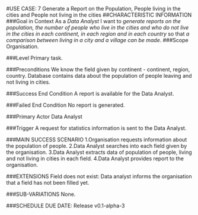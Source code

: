 #USE CASE: 7 Generate a Report on the Population, People living in the cities and People not living in the cities
##CHARACTERISTIC INFORMATION
###Goal in Context
As a *Data Analyst* I want to *generate reports on the population, the number of people who live in the cities and who do not live in the cities in each continent, in each region and in each country* so that *a comparison between living in a city and a village can be made*.
###Scope
Organisation.

###Level
Primary task.

###Preconditions
We know the field given by continent - continent, region, country. Database contains data about the population of people leaving and not living in cities.

###Success End Condition
A report is available for the Data Analyst.

###Failed End Condition
No report is generated.

###Primary Actor
Data Analyst

###Trigger
A request for statistics information is sent to the Data Analyst.

###MAIN SUCCESS SCENARIO
1.Organisation requests information about the population of people.
2.Data Analyst searches into each field given by the organisation.
3.Data Analyst extracts data of population of people, living and not living in cities in each field.
4.Data Analyst provides report to the organisation.

###EXTENSIONS
Field does not exist:
Data analyst informs the organisation that a field has not been filled yet.

###SUB-VARIATIONS
None.

###SCHEDULE
DUE DATE: Release v0.1-alpha-3